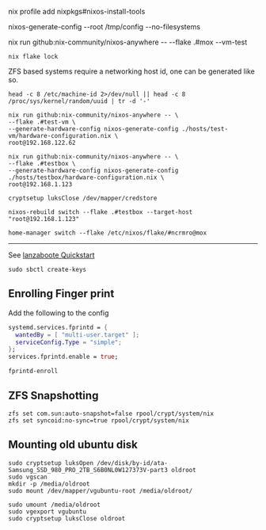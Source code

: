 

nix profile add nixpkgs#nixos-install-tools 

nixos-generate-config --root /tmp/config --no-filesystems

nix run github:nix-community/nixos-anywhere -- --flake .#mox --vm-test

```shell
nix flake lock
```

ZFS based systems require a networking host id, one can be generated like so.

```shell
head -c 8 /etc/machine-id 2>/dev/null || head -c 8 /proc/sys/kernel/random/uuid | tr -d '-'
```


```shell
nix run github:nix-community/nixos-anywhere -- \
--flake .#test-vm \
--generate-hardware-config nixos-generate-config ./hosts/test-vm/hardware-configuration.nix \
root@192.168.122.62
```

```shell
nix run github:nix-community/nixos-anywhere -- \
--flake .#testbox \
--generate-hardware-config nixos-generate-config ./hosts/testbox/hardware-configuration.nix \
root@192.168.1.123
```

```shell
cryptsetup luksClose /dev/mapper/credstore
```

```shell
nixos-rebuild switch --flake .#testbox --target-host "root@192.168.1.123"
```
```shell
home-manager switch --flake /etc/nixos/flake/#ncrmro@mox
```

---

See [lanzaboote Quickstart](https://github.com/nix-community/lanzaboote/blob/master/docs/QUICK_START.md)

```shell
sudo sbctl create-keys
```

## Enrolling Finger print

Add the following to the config 

```nix
systemd.services.fprintd = {
  wantedBy = [ "multi-user.target" ];
  serviceConfig.Type = "simple";
};
services.fprintd.enable = true;
```

```shell
fprintd-enroll
```

## ZFS Snapshotting

```
zfs set com.sun:auto-snapshot=false rpool/crypt/system/nix
zfs set syncoid:no-sync=true rpool/crypt/system/nix
```

## Mounting old ubuntu disk

```
sudo cryptsetup luksOpen /dev/disk/by-id/ata-Samsung_SSD_980_PRO_2TB_S6B0NL0W127373V-part3 oldroot
sudo vgscan 
mkdir -p /media/oldroot
sudo mount /dev/mapper/vgubuntu-root /media/oldroot/
```

```
sudo umount /media/oldroot
sudo vgexport vgubuntu
sudo cryptsetup luksClose oldroot
```

